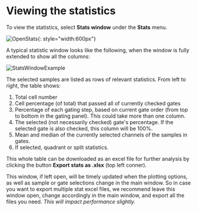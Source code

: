 # Viewing the statistics

To view the statistics, select **Stats window** under the **Stats** menu.

![OpenStats](img/OpenStats.jpg){: style="width:600px"}

A typical statistic window looks like the following, when the window is fully extended to show all the columns:

![StatsWindowExample](img/StatsWindowExample.jpg)

The selected samples are listed as rows of relevant statistics. From left to right, the table shows:

1. Total cell number
2. Cell percentage (of total) that passed all of currently checked gates
3. Percentage of each gating step, based on current gate order (from top to bottom in the gating panel). This could take more than one column.
4. The selected (not necessarily checked) gate's percentage. If the selected gate is also checked, this column will be 100%.
5. Mean and median of the currently selected channels of the samples in gates.
6. If selected, quadrant or split statistics.

This whole table can be downloaded as an excel file for further analysis by clicking the button **Export stats as .xlsx** (top left conner).

This window, if left open, will be timely updated when the plotting options, as well as sample or gate selections change in the main window. So in case you want to export multiple stat excel files, we recommend leave this window open, change accordingly in the main window, and export all the files you need. *This will impact performance slightly.*